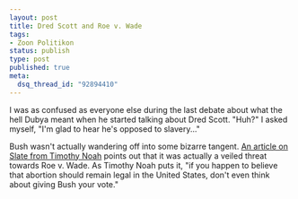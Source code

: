 ```yaml
--- 
layout: post
title: Dred Scott and Roe v. Wade
tags: 
- Zoon Politikon
status: publish
type: post
published: true
meta: 
  dsq_thread_id: "92894410"
---
```

I was as confused as everyone else during the last debate about what the hell Dubya meant when he started talking about Dred Scott. "Huh?" I asked myself, "I'm glad to hear he's opposed to slavery..."

  Bush wasn't actually wandering off into some bizarre tangent. <a href="http://slate.msn.com/id/2108083/">An article on Slate from Timothy Noah</a> points out that it was actually a veiled threat towards Roe v. Wade. As Timothy Noah puts it, "if you happen to believe that abortion should remain legal in the United States, don't even think about giving Bush your vote."
